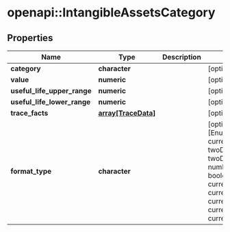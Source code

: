 # openapi::IntangibleAssetsCategory


## Properties
Name | Type | Description | Notes
------------ | ------------- | ------------- | -------------
**category** | **character** |  | [optional] 
**value** | **numeric** |  | [optional] 
**useful_life_upper_range** | **numeric** |  | [optional] 
**useful_life_lower_range** | **numeric** |  | [optional] 
**trace_facts** | [**array[TraceData]**](TraceData.md) |  | [optional] 
**format_type** | **character** |  | [optional] [readonly] [Enum: [error, text, currency, percent, twoDecimalPointsCurrency, twoDecimalPointsNumber, number, date, rawNumber, boolean, formula, currency_cad, currency_eur, currency_gbp, currency_jpy, currency_cny, emptyCell]] 


